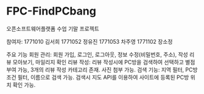 # FPC-FindPCbang
오픈소프트웨어플랫폼 수업 기말 프로젝트

참여자:
1771010 김서희
1771052 정유진
1771053 차주영
1771102 장소정

주요 기능
회원 관리: 회원 가입, 로그인, 로그아웃, 정보 수정(비밀번호, 주소), 작성 리뷰 모아보기, 마일리지 확인
리뷰 작성: 리뷰 작성시에 PC방을 검색하여 선택하고 별점 부여 가능, 3개의 리뷰 작성 카테고리 존재. 사진 첨부 가능.
검색 기능: 지역 필터, PC방 조건 필터, 이름으로 검색 가능. 검색시 지도 API를 이용하여 사이트에 등록된 PC방 위치 확인 가능.
